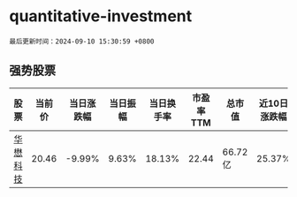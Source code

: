 # quantitative-investment

`最后更新时间：2024-09-10 15:30:59 +0800`

## 强势股票

|股票|当前价|当日涨跌幅|当日振幅|当日换手率|市盈率TTM|总市值|近10日涨跌幅|
|----|----|----|----|----|----|----|----|
|[华懋科技](https://xueqiu.com/S/SH603306)|20.46|-9.99%|9.63%|18.13%|22.44|66.72亿|25.37%|
